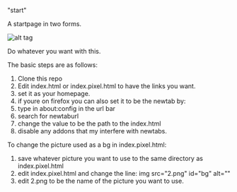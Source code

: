 "start"

A startpage in two forms.

![alt tag](http://i.imgur.com/EEMUZOq.png)

Do whatever you want with this.

The basic steps are as follows:

1. Clone this repo
2. Edit index.html or index.pixel.html to have the links you want.
3. set it as your homepage.
4. if youre on firefox you can also set it to be the newtab by:
5. type in about:config in the url bar
6. search for newtaburl
7. change the value to be the path to the index.html
8. disable any addons that my interfere with newtabs.

To change the picture used as a bg in index.pixel.html:

1. save whatever picture you want to use to the same directory as index.pixel.html
2. edit index.pixel.html and change the line: img src="2.png" id="bg" alt=""
3. edit 2.png to be the name of the picture you want to use.

